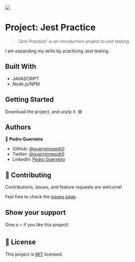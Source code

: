 ![](https://img.shields.io/badge/Microverse-blueviolet)

# Project: Jest Practice

> "Jest Practice" is an introduction project to unit testing.

I am expanding my skills by practicing Jest testing.

## Built With

- JAVASCRIPT
- Node.js/NPM

## Getting Started

Download the project, and unzip it. :smile:

## Authors

👤 **Pedro Guerreiro**

- GitHub: [@guerreiropedr0](https://github.com/guerreiropedr0)
- Twitter: [@guerreiropedr0](https://twitter.com/guerreiropedr0)
- LinkedIn: [Pedro Guerreiro](https://www.linkedin.com/in/guerreiropedr0/)

## 🤝 Contributing

Contributions, issues, and feature requests are welcome!

Feel free to check the [issues page](../../issues/).

## Show your support

Give a ⭐️ if you like this project!

## 📝 License

This project is [MIT](./MIT.md) licensed.
